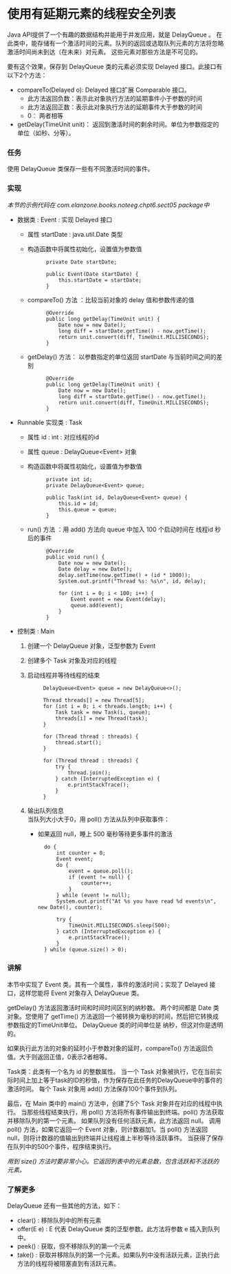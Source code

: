 使用有延期元素的线程安全列表
====

Java API提供了一个有趣的数据结构并能用于并发应用，就是 DelayQueue 。
在此类中，能存储有一个激活时间的元素。队列的返回或选取队列元素的方法将忽略激活时间尚未到达（在未来）对元素。
这些元素对那些方法是不可见的。

要有这个效果，保存到 DelayQueue 类的元素必须实现 Delayed 接口。此接口有以下2个方法：

* compareTo(Delayed o): Delayed 接口扩展 Comparable 接口。
    * 此方法返回负数：表示此对象执行方法的延期事件小于参数的时间
    * 此方法返回正数：表示此对象执行方法的延期事件大于参数的时间
    * 0： 两者相等
* getDelay(TimeUnit unit)： 返回到激活时间的剩余时间。单位为参数指定的单位（如秒、分等）。


### 任务

使用 DelayQueue 类保存一些有不同激活时间的事件。


### 实现

*本节的示例代码在 com.elanzone.books.noteeg.chpt6.sect05 package中*


* 数据类 : Event : 实现 Delayed 接口

    * 属性 startDate : java.util.Date 类型
    * 构造函数中将属性初始化，设置值为参数值

                private Date startDate;

                public Event(Date startDate) {
                    this.startDate = startDate;
                }

    * compareTo() 方法 ：比较当前对象的 delay 值和参数传递的值

                @Override
                public long getDelay(TimeUnit unit) {
                    Date now = new Date();
                    long diff = startDate.getTime() - now.getTime();
                    return unit.convert(diff, TimeUnit.MILLISECONDS);
                }

    * getDelay() 方法： 以参数指定的单位返回 startDate 与当前时间之间的差别

                @Override
                public long getDelay(TimeUnit unit) {
                    Date now = new Date();
                    long diff = startDate.getTime() - now.getTime();
                    return unit.convert(diff, TimeUnit.MILLISECONDS);
                }


* Runnable 实现类 : Task

    * 属性 id : int : 对应线程的id
    * 属性 queue : DelayQueue\<Event\> 对象
    * 构造函数中将属性初始化，设置值为参数值

                private int id;
                private DelayQueue<Event> queue;

                public Task(int id, DelayQueue<Event> queue) {
                    this.id = id;
                    this.queue = queue;
                }

    * run() 方法 ：用 add() 方法向 queue 中加入 100 个启动时间在 线程id 秒后的事件

                @Override
                public void run() {
                    Date now = new Date();
                    Date delay = new Date();
                    delay.setTime(now.getTime() + (id * 1000));
                    System.out.printf("Thread %s: %s\n", id, delay);

                    for (int i = 0; i < 100; i++) {
                        Event event = new Event(delay);
                        queue.add(event);
                    }
                }

* 控制类 : Main

    1. 创建一个 DelayQueue 对象，泛型参数为 Event
    2. 创建多个 Task 对象及对应的线程
    3. 启动线程并等待线程的结束

                DelayQueue<Event> queue = new DelayQueue<>();

                Thread threads[] = new Thread[5];
                for (int i = 0; i < threads.length; i++) {
                    Task task = new Task(i, queue);
                    threads[i] = new Thread(task);
                }

                for (Thread thread : threads) {
                    thread.start();
                }

                for (Thread thread : threads) {
                    try {
                        thread.join();
                    } catch (InterruptedException e) {
                        e.printStackTrace();
                    }
                }

    4. 输出队列信息
        <br/>
        当队列大小大于0，用 poll() 方法从队列中获取事件：
        * 如果返回 null，睡上 500 毫秒等待更多事件的激活

                do {
                    int counter = 0;
                    Event event;
                    do {
                        event = queue.poll();
                        if (event != null) {
                            counter++;
                        }
                    } while (event != null);
                    System.out.printf("At %s you have read %d events\n", new Date(), counter);

                    try {
                        TimeUnit.MILLISECONDS.sleep(500);
                    } catch (InterruptedException e) {
                        e.printStackTrace();
                    }
                } while (queue.size() > 0);



### 讲解

本节中实现了 Event 类。其有一个属性，事件的激活时间；实现了 Delayed 接口，这样您能将 Event 对象存入 DelayQueue 类。

getDelay() 方法返回激活时间和时间时间区别的纳秒数。
两个时间都是 Date 类对象。您使用了 getTime() 方法返回一个被转换为毫秒的时间，然后把它转换成参数指定的TimeUnit单位。
DelayQueue 类的时间单位是 纳秒，但这对你是透明的。

如果执行此方法的对象的延时小于参数对象的延时，compareTo() 方法返回负值。大于则返回正值，0表示2者相等。

Task类：此类有一个名为 id 的整数属性。
当一个 Task 对象被执行，它在当前实际时间上加上等于task的ID的秒值，作为保存在此任务的DelayQueue中的事件的激活时间。
每个 Task 对象用 add() 方法保存100个事件到队列。

最后，在 Main 类中的 main() 方法中，创建了5个 Task 对象并在对应的线程中执行。
当那些线程结束执行，用 poll() 方法将所有事件输出到终端。poll() 方法获取并移除队列的第一个元素。
如果队列没有任何活跃元素，此方法返回 null。
调用 poll() 方法，如果它返回一个 Event 对象，则计数器加1。当 poll() 方法返回 null，则将计数器的值输出到终端并让线程谁上半秒等待活跃事件。
当获得了保存在队列中的500个事件，程序结束执行。

*用到 size() 方法时要非常小心。它返回列表中的元素总数，包含活跃和不活跃的元素。*


### 了解更多

DelayQueue 还有一些其他的方法，如下：

* clear() : 移除队列中的所有元素
* offer(E e) : E 代表 DelayQueue 类的泛型参数。此方法将参数 e 插入到队列中。
* peek() : 获取，但不移除队列的第一个元素
* take() : 获取并移除队列的第一个元素。如果队列中没有活跃元素，正执行此方法的线程将被阻塞直到有活跃元素。


